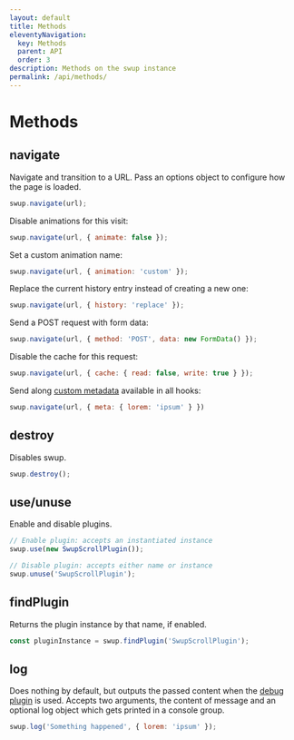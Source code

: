 ```yaml
---
layout: default
title: Methods
eleventyNavigation:
  key: Methods
  parent: API
  order: 3
description: Methods on the swup instance
permalink: /api/methods/
---
```


# Methods

## navigate

Navigate and transition to a URL. Pass an options object to configure how the page is loaded.

```javascript
swup.navigate(url);
```

Disable animations for this visit:

```javascript
swup.navigate(url, { animate: false });
```

Set a custom animation name:

```javascript
swup.navigate(url, { animation: 'custom' });
```

Replace the current history entry instead of creating a new one:

```javascript
swup.navigate(url, { history: 'replace' });
```

Send a POST request with form data:

```javascript
swup.navigate(url, { method: 'POST', data: new FormData() });
```

Disable the cache for this request:

```javascript
swup.navigate(url, { cache: { read: false, write: true } });
```

Send along [custom metadata](/visit/#pass-along-custom-metadata) available in all hooks:

```javascript
swup.navigate(url, { meta: { lorem: 'ipsum' } })
```


## destroy

Disables swup.

```javascript
swup.destroy();
```

## use/unuse

Enable and disable plugins.

```javascript
// Enable plugin: accepts an instantiated instance
swup.use(new SwupScrollPlugin());

// Disable plugin: accepts either name or instance
swup.unuse('SwupScrollPlugin');
```

## findPlugin

Returns the plugin instance by that name, if enabled.

```javascript
const pluginInstance = swup.findPlugin('SwupScrollPlugin');
```

## log

Does nothing by default, but outputs the passed content when the [debug plugin](/plugins/debug-plugin/) is used.
Accepts two arguments, the content of message and an optional log object which gets printed in a console group.

```javascript
swup.log('Something happened', { lorem: 'ipsum' });
```
